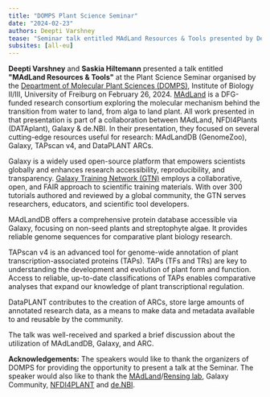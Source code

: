 ```yaml
---
title: "DOMPS Plant Science Seminar"
date: "2024-02-23"
authors: Deepti Varshney
tease: "Seminar talk entitled MAdLand Resources & Tools presented by Deepti Varshney and Saskia Hiltemann"
subsites: [all-eu]
---
```



**Deepti Varshney** and **Saskia Hiltemann** presented a talk entitled **"MAdLand Resources & Tools"** at the Plant Science Seminar organised by the [Department of Molecular Plant Sciences (DOMPS)](http://www.plantphotobiology.org/DOMPS/Plant_Science_Seminar.php), Institute of Biology II/III, University of Freiburg on February 26, 2024. [MAdLand](https://madland.science/) is a DFG-funded research consortium exploring the molecular mechanism behind the transition from water to land, from alga to land plant. All work presented in that presentation is part of a collaboration between  MAdLand, NFDI4Plants (DATAplant), Galaxy & de.NBI. In their presentation, they focused on several cutting-edge resources useful for research: MAdLandDB (GenomeZoo), Galaxy, TAPscan v4, and DataPLANT ARCs.


Galaxy is a widely used open-source platform that empowers scientists globally and enhances research accessibility, reproducibility, and transparency. [Galaxy Training Network (GTN)](https://training.galaxyproject.org/) employs a collaborative, open, and FAIR approach to scientific training materials. With over 300 tutorials authored and reviewed by a global community, the GTN serves researchers, educators, and scientific tool developers.

MAdLandDB offers a comprehensive protein database accessible via Galaxy, focusing on non-seed plants and streptophyte algae. It provides reliable genome sequences for comparative plant biology research.

TAPscan v4 is an advanced tool for genome-wide annotation of plant transcription-associated proteins (TAPs). TAPs (TFs and TRs) are key to understanding the development and evolution of plant form and function. Access to reliable, up-to-date classifications of TAPs enables comparative analyses that expand our knowledge of plant transcriptional regulation. 

DataPLANT contributes to the creation of ARCs, store large amounts of annotated research data, as a means to make data and metadata available to and reusable by the community.

The talk was well-received and sparked a brief discussion about the utilization of MAdLandDB, Galaxy, and ARC.

**Acknowledgements:** 
The speakers would like to thank the organizers of DOMPS for providing the opportunity to present a talk at the Seminar. The speaker would also like to thank the [MAdLand](https://madland.science/)/[Rensing lab](http://plantco.de), Galaxy Community, [NFDI4PLANT](https://www.nfdi4plants.de/) and [de.NBI](https://www.denbi.de/). 
